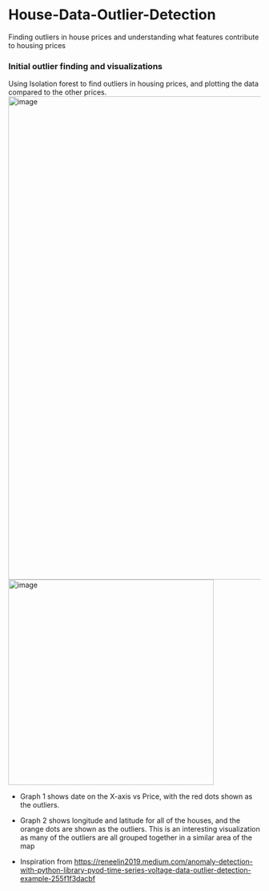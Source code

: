 # House-Data-Outlier-Detection
Finding outliers in house prices and understanding what features contribute to housing prices

### Initial outlier finding and visualizations
Using Isolation forest to find outliers in housing prices, and plotting the data compared to the other prices. 
<img width="964" alt="image" src="https://user-images.githubusercontent.com/11672096/236550605-d114e073-72b6-4cf0-bc0d-1ac8f0821eaa.png">
<img width="410" alt="image" src="https://user-images.githubusercontent.com/11672096/236550654-5b98e507-e484-4864-8245-f275703b3b7e.png">
- Graph 1 shows date on the X-axis vs Price, with the red dots shown as the outliers. 
- Graph 2 shows longitude and latitude for all of the houses, and the orange dots are shown as the outliers. This is an interesting visualization as many of the outliers are all grouped together in a similar area of the map



- Inspiration from https://reneelin2019.medium.com/anomaly-detection-with-python-library-pyod-time-series-voltage-data-outlier-detection-example-255f1f3dacbf


